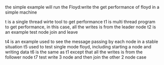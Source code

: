 the simple example will run the Floyd:write the get performance of floyd in a simple machine


t is a single thread wirte tool to get performance
t1 is multi thread program to get performance, in this case, all the writes is from the leader node
t2 is an example test node join and leave

t4 is an example used to see the message passing by each node in a stable situation
t5 used to test single mode floyd, including starting a node and writing data
t6 is the same as t1 except that all the writes is from the follower node
t7 test write 3 node and then join the other 2 node case
